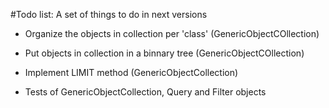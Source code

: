 #Todo list:
A set of things to do in next versions

*   Organize the objects in collection per 'class' (GenericObjectCOllection)

*   Put objects in collection in a binnary tree (GenericObjectCOllection)

*   Implement LIMIT method (GenericObjectCollection)

*   Tests of GenericObjectCollection, Query and Filter objects